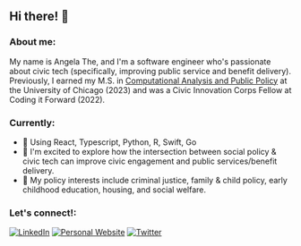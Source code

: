 ## Hi there! 👋

### About me:
My name is Angela The, and I'm a software engineer who's passionate about civic tech (specifically, improving public service and benefit delivery). Previously, I earned my M.S. in [Computational Analysis and Public Policy](https://capp.uchicago.edu/) at the University of Chicago (2023) and was a Civic Innovation Corps Fellow at Coding it Forward (2022).

### Currently:
- 🌱 Using React, Typescript, Python, R, Swift, Go
- 🌱 I'm excited to explore how the intersection between social policy & civic tech can improve civic engagement and public services/benefit delivery.
- 🌱 My policy interests include criminal justice, family & child policy, early childhood education, housing, and social welfare.

### Let's connect!:
<p align="left">
<a href="https://www.linkedin.com/in/angelathe/">
<img src="https://img.shields.io/badge/-LinkedIn-%233781da" alt="LinkedIn"/></a> 
<a href="https://www.angelathe.com">
<img src="https://img.shields.io/badge/-Personal%20Website-bfd8ff" alt="Personal Website" /></a>
<a href="https://www.twitter.com/Angela__The">
<img src="https://img.shields.io/badge/-Twitter-%231DA1F2" alt="Twitter" /></a> 
</p>


<!--
**angelathe/angelathe** is a ✨ _special_ ✨ repository because its `README.md` (this file) appears on your GitHub profile.


programming languages
thigns I want to learn
Resume


Here are some ideas to get you started:

- 🔭 I’m currently working on ...
- 🌱 I’m currently learning ...
- 👯 I’m looking to collaborate on ...
- 🤔 I’m looking for help with ...
- 💬 Ask me about ...
- 📫 How to reach me: ...
- 😄 Pronouns: ...
- ⚡ Fun fact: ...
-->

